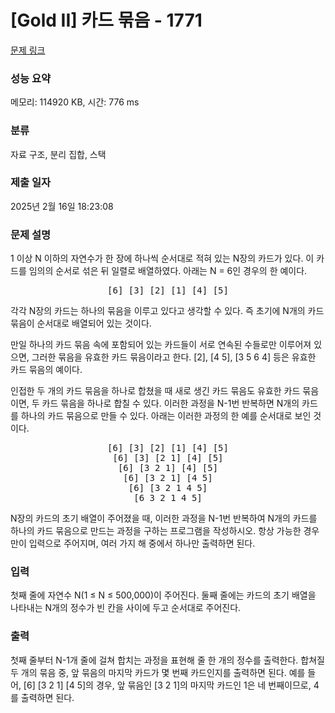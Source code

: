 # [Gold II] 카드 묶음 - 1771 

[문제 링크](https://www.acmicpc.net/problem/1771) 

### 성능 요약

메모리: 114920 KB, 시간: 776 ms

### 분류

자료 구조, 분리 집합, 스택

### 제출 일자

2025년 2월 16일 18:23:08

### 문제 설명

<p>1 이상 N 이하의 자연수가 한 장에 하나씩 순서대로 적혀 있는 N장의 카드가 있다. 이 카드를 임의의 순서로 섞은 뒤 일렬로 배열하였다. 아래는 N = 6인 경우의 한 예이다.</p>

<pre style="text-align: center;">[6] [3] [2] [1] [4] [5]</pre>

<p>각각 N장의 카드는 하나의 묶음을 이루고 있다고 생각할 수 있다. 즉 초기에 N개의 카드 묶음이 순서대로 배열되어 있는 것이다.</p>

<p>만일 하나의 카드 묶음 속에 포함되어 있는 카드들이 서로 연속된 수들로만 이루어져 있으면, 그러한 묶음을 유효한 카드 묶음이라고 한다. [2], [4 5], [3 5 6 4] 등은 유효한 카드 묶음의 예이다.</p>

<p>인접한 두 개의 카드 묶음을 하나로 합쳤을 때 새로 생긴 카드 묶음도 유효한 카드 묶음이면, 두 카드 묶음을 하나로 합칠 수 있다. 이러한 과정을 N-1번 반복하면 N개의 카드를 하나의 카드 묶음으로 만들 수 있다. 아래는 이러한 과정의 한 예를 순서대로 보인 것이다.</p>

<pre style="text-align: center;">[6] [3] [2] [1] [4] [5]
[6] [3] [2 1] [4] [5]
[6] [3 2 1] [4] [5]
[6] [3 2 1] [4 5]
[6] [3 2 1 4 5]
[6 3 2 1 4 5]</pre>

<p>N장의 카드의 초기 배열이 주어졌을 때, 이러한 과정을 N-1번 반복하여 N개의 카드를 하나의 카드 묶음으로 만드는 과정을 구하는 프로그램을 작성하시오. 항상 가능한 경우만이 입력으로 주어지며, 여러 가지 해 중에서 하나만 출력하면 된다.</p>

### 입력 

 <p>첫째 줄에 자연수 N(1 ≤ N ≤ 500,000)이 주어진다. 둘째 줄에는 카드의 초기 배열을 나타내는 N개의 정수가 빈 칸을 사이에 두고 순서대로 주어진다.</p>

### 출력 

 <p>첫째 줄부터 N-1개 줄에 걸쳐 합치는 과정을 표현해 줄 한 개의 정수를 출력한다. 합쳐질 두 개의 묶음 중, 앞 묶음의 마지막 카드가 몇 번째 카드인지를 출력하면 된다. 예를 들어, [6] [3 2 1] [4 5]의 경우, 앞 묶음인 [3 2 1]의 마지막 카드인 1은 네 번째이므로, 4를 출력하면 된다.</p>

